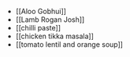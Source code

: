 * [[Aloo Gobhui]]
* [[Lamb Rogan Josh]]
* [[chilli paste]]
* [[chicken tikka masala]]
* [[tomato lentil and orange soup]]
